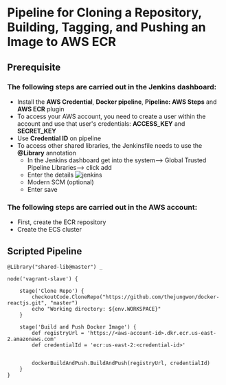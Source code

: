 # Pipeline for Cloning a Repository, Building, Tagging, and Pushing an Image to AWS ECR

## Prerequisite

### The following steps are carried out in the Jenkins dashboard:


- Install the **AWS Credential**, **Docker pipeline**, **Pipeline: AWS Steps** and **AWS ECR** plugin 
- To access your AWS account, you need to create a user within the account and use that user's credentials: **ACCESS_KEY** and **SECRET_KEY**
- Use **Credential ID** on pipeline
- To access other shared libraries, the Jenkinsfile needs to use the **@Library** annotation
   -  In the Jenkins dashboard get into the system--> Global Trusted Pipeline Libraries--> click add
   - Enter the details
     ![jenkins](https://github.com/user-attachments/assets/d3732423-20b6-4c22-af14-739c235298d4)
   - Modern SCM (optional)
   - Enter save


### The following steps are carried out in the AWS account:

- First, create the ECR repository
- Create the ECS cluster

## Scripted Pipeline

```
@Library("shared-lib@master") _

node('vagrant-slave') {

    stage('Clone Repo') {
        checkoutCode.CloneRepo("https://github.com/thejungwon/docker-reactjs.git", "master")
        echo "Working directory: ${env.WORKSPACE}"
    }

    stage('Build and Push Docker Image') {
        def registryUrl = 'https://<aws-account-id>.dkr.ecr.us-east-2.amazonaws.com'
        def credentialId = 'ecr:us-east-2:<credential-id>'


        dockerBuildAndPush.BuildAndPush(registryUrl, credentialId)
    }
}

```
